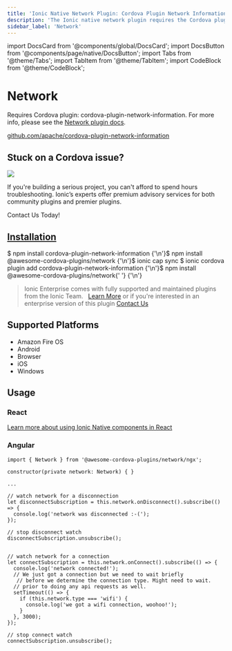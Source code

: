```yaml
---
title: 'Ionic Native Network Plugin: Cordova Plugin Network Information'
description: 'The Ionic native network plugin requires the Cordova plugin: cordova-plugin-network-information. Read to learn more about this Ionic app feature and usage.'
sidebar_label: 'Network'
---
```


import DocsCard from '@components/global/DocsCard';
import DocsButton from '@components/page/native/DocsButton';
import Tabs from '@theme/Tabs';
import TabItem from '@theme/TabItem';
import CodeBlock from '@theme/CodeBlock';

# Network

Requires Cordova plugin: cordova-plugin-network-information. For more info, please see the [Network plugin docs](https://github.com/apache/cordova-plugin-network-information).

<p>
  <a href="https://github.com/apache/cordova-plugin-network-information" target="_blank" rel="noopener" className="git-link">github.com/apache/cordova-plugin-network-information</a>
</p>

<h2>Stuck on a Cordova issue?</h2>
<DocsCard
  className="cordova-ee-card"
  header="Don't waste precious time on plugin issues."
  href="https://ionicframework.com/sales?product_of_interest=Ionic%20Native"
>
  <div>
    <img src="/docs/icons/native-cordova-bot.png" class="cordova-ee-img" />
    <p>If you're building a serious project, you can't afford to spend hours troubleshooting. Ionic’s experts offer premium advisory services for both community plugins and premier plugins.</p>
    <DocsButton className="native-ee-detail">Contact Us Today!</DocsButton>
  </div>
</DocsCard>

<h2 id="installation">
  <a href="#installation">Installation</a>
</h2>
<Tabs
  groupId="runtime"
  defaultValue="Capacitor"
  values={[
    { value: 'Capacitor', label: 'Capacitor' },
    { value: 'Cordova', label: 'Cordova' },
    { value: 'Enterprise', label: 'Enterprise' },
  ]}
>
  <TabItem value="Capacitor">
    <CodeBlock className="language-shell">
      $ npm install cordova-plugin-network-information {'\n'}$ npm install @awesome-cordova-plugins/network {'\n'}$
      ionic cap sync
    </CodeBlock>
  </TabItem>
  <TabItem value="Cordova">
    <CodeBlock className="language-shell">
      $ ionic cordova plugin add cordova-plugin-network-information {'\n'}$ npm install @awesome-cordova-plugins/network{' '}
      {'\n'}
    </CodeBlock>
  </TabItem>
  <TabItem value="Enterprise">
    <blockquote>
      Ionic Enterprise comes with fully supported and maintained plugins from the Ionic Team. &nbsp;
      <a className="btn" href="https://ionic.io/docs/premier-plugins">Learn More</a> or if you're interested in an enterprise version of this plugin <a className="btn" href="https://ionicframework.com/sales?product_of_interest=Ionic%20Enterprise%20Engine">Contact Us</a>
    </blockquote>
  </TabItem>
</Tabs>

## Supported Platforms

- Amazon Fire OS
- Android
- Browser
- iOS
- Windows

## Usage

### React

[Learn more about using Ionic Native components in React](../native-community.md#react)

### Angular

```tsx
import { Network } from '@awesome-cordova-plugins/network/ngx';

constructor(private network: Network) { }

...

// watch network for a disconnection
let disconnectSubscription = this.network.onDisconnect().subscribe(() => {
  console.log('network was disconnected :-(');
});

// stop disconnect watch
disconnectSubscription.unsubscribe();


// watch network for a connection
let connectSubscription = this.network.onConnect().subscribe(() => {
  console.log('network connected!');
  // We just got a connection but we need to wait briefly
   // before we determine the connection type. Might need to wait.
  // prior to doing any api requests as well.
  setTimeout(() => {
    if (this.network.type === 'wifi') {
      console.log('we got a wifi connection, woohoo!');
    }
  }, 3000);
});

// stop connect watch
connectSubscription.unsubscribe();

```

